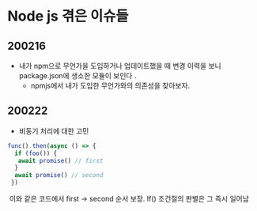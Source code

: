 # Node js 겪은 이슈들

## 200216

* 내가 npm으로 무언가을 도입하거나 업데이트했을 때 변경 이력을 보니 package.json에 생소한 모듈이 보인다 .
  * npmjs에서 내가 도입한 무언가와의 의존성을 찾아보자.



## 200222

* 비동기 처리에 대한 고민

```javascript
func().then(async () => {
  if (foo()) {
   await promise() // first
  }
  await promise() // second
 })
```

​	이와 같은 코드에서 first → second 순서 보장. If() 조건절의 판별은 그 즉시 일어남




